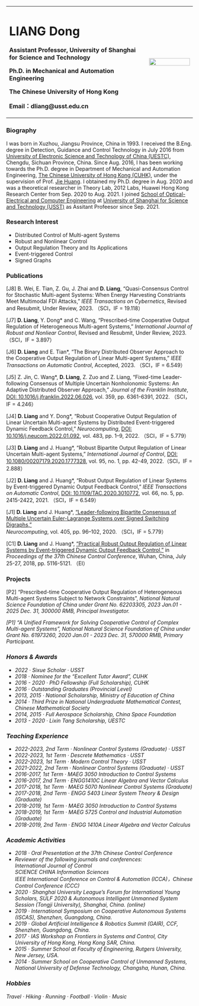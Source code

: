 
<table border="0">
  <tr>
    <td width="75%">
      <h1>LIANG Dong</h1>
      <p><b> Assistant Professor, University of Shanghai for Science and Technology</b></p>
      <p><b>Ph.D. in Mechanical and Automation Engineering</b></p>
      <p><b>The Chinese University of Hong Kong</b></p>
      <p><b>Email：dliang@usst.edu.cn</b></p>
    </td>
    <td width="25%">
      <img src="/photo.jpeg" width="100%">    
    </td>
  </tr>
</table>

### Biography

I was born in Xuzhou, Jiangsu Province, China in 1993. I received the B.Eng. degree in Detection, Guidance and Control Technology in July 2016 from [University of Electronic Science and Technology of China (UESTC)](https://www.uestc.edu.cn), Chengdu, Sichuan Province, China. Since Aug. 2016, I has been working towards the Ph.D. degree in Department of Mechanical and Automation Engineering, [The Chinese University of Hong Kong (CUHK)](http://www.cuhk.edu.hk/english/index.html), under the supervision of Prof. [Jie Huang](http://www.mae.cuhk.edu.hk/~jhuang/). I obtained my Ph.D. degree in Aug. 2020 and was a theoretical researcher in  Theory Lab, 2012 Labs, Huawei Hong Kong Research Center from Sep. 2020 to Aug. 2021. I joined [School of Optical-Electrical and Computer Engineering](https://oece.usst.edu.cn) at [University of Shanghai for Science and Technology (USST)](https://www.usst.edu.cn) as Assitant Profeesor since Sep. 2021.

### Research Interest

- Distributed Control of Multi-agent Systems
- Robust and Nonlinear Control
- Output Regulation Theory and Its Applications
- Event-triggered Control
- Signed Graphs


### Publications

[J8] B. Wei, E. Tian, Z. Gu, J. Zhai and <b>D. Liang</b>, “Quasi-Consensus Control for Stochastic Multi-agent Systems: When Energy Harvesting Constriants Meet Multimodal FDI Attacks,” 
<i>IEEE Transactions on Cybernetics</i>, Revised and Resubmit, Under Review, 2023. （SCI，IF = 19.118）

[J7] <b>D. Liang</b>, Y. Dong* and C. Wang, “Prescribed-time Cooperative Output Regulation of Heterogeneous Multi-agent Systems,” 
<i>International Journal of Robust and Nonliear Control</i>, Revised and Resubmit, Under Review, 2023. （SCI，IF = 3.897）

[J6] <b>D. Liang</b> and E. Tian*, “The Binary Distributed Observer Approach to the Cooperative Output Regulation of Linear Multi-agent Systems,” 
<i>IEEE Transactions on Automatic Control</i>, Accepted, 2023. （SCI，IF = 6.549）

[J5] Z. Jin, C. Wang*, <b>D. Liang</b>, Z. Zuo and Z. Liang, “Fixed-time Leader-following Consensus of Multiple Uncertain Nonholonomic Systems: An Adaptive Distributed Observer Approach,”
<i>Journal of the Franklin Institute</i>, [DOI: 10.1016/j.jfranklin.2022.06.026](https://www.sciencedirect.com/science/article/pii/S001600322200432X?via%3Dihub), vol. 359, pp. 6361-6391, 2022. （SCI，IF = 4.246）

[J4] <b>D. Liang</b> and Y. Dong*, “Robust Cooperative Output Regulation of Linear Uncertain Multi-agent Systems by Distributed Event-triggered Dynamic Feedback Control,”
<i>Neurocomputing</i>, [DOI: 10.1016/j.neucom.2022.01.092](https://www.sciencedirect.com/science/article/pii/S0925231222001163?via%3Dihub), vol. 483, pp. 1–9, 2022. （SCI，IF = 5.779）

[J3] <b>D. Liang</b> and J. Huang*, “Robust Bipartite Output Regulation of Linear Uncertain Multi-agent Systems,”
<i>International Journal of Control</i>, [DOI: 10.1080/00207179.2020.1777328](https://www.tandfonline.com/doi/abs/10.1080/00207179.2020.1777328?journalCode=tcon20), vol. 95, no. 1, pp. 42-49, 2022.（SCI，IF = 2.888）

[J2] <b>D. Liang</b> and J. Huang*, “Robust Output Regulation of Linear Systems by Event-triggered Dynamic Output Feedback Control,” 
<i>IEEE Transactions on Automatic Control</i>, [DOI: 10.1109/TAC.2020.3010772](https://ieeexplore.ieee.org/abstract/document/9145598), vol. 66, no. 5, pp. 2415-2422, 2021. （SCI，IF = 6.549）

[J1] <b>D. Liang</b> and J. Huang*, [“Leader-following Bipartite Consensus of Multiple Uncertain Euler-Lagrange Systems over Signed Switching Digraphs,”](https://www.sciencedirect.com/science/article/abs/pii/S0925231220306172) <i>Neurocomputing</i>, vol. 405, pp. 96–102, 2020. （SCI，IF = 5.779）

[C1] <b>D. Liang</b> and J. Huang*, [“Practical Robust Output Regulation of Linear Systems by Event-triggered Dynamic Output Feedback Control,”](https://ieeexplore.ieee.org/document/8483851) in <i>Proceedings of the 37th Chinese Control Conference</i>, Wuhan, China, July 25-27, 2018, pp. 5116-5121. （EI）

### Projects 

[P2] “Prescribed-time Cooperative Output Regulation of Heterogeneous Multi-agent Systems Subject to Network Constraints”, <i>National Natural Science Foundation of China under Grant<i> No. 62203305, 2023 Jan.01 - 2025 Dec. 31, 300000 RMB, Principal Investigator.
  
[P1] “A Unified Framework for Solving Cooperative Control of Complex Multi-agent Systems”, <i>National Natural Science Foundation of China under Grant<i> No. 61973260, 2020 Jan.01 - 2023 Dec. 31, 570000 RMB, Primary Participant.


### Honors & Awards

- 2022 · Sixue Scholar · USST
- 2018 · Nominee for the “Excellent Tutor Award”, CUHK
- 2016 - 2020 · PhD Fellowship (Full Scholarship), CUHK
- 2016 · Outstanding Graduates (Provincial Level)
- 2013, 2015 · National Scholarship, Ministry of Education of China
- 2014 · Third Prize in National Undergraduate Mathematical Contest, Chinese Mathematical Society
- 2014, 2015 · Full Aerospace Scholarship, China Space Foundation 
- 2013 - 2020 · Lixin Tang Scholarship, UESTC

### Teaching Experience

- 2022-2023, 2nd Term · Nonlinear Control Systems (Graduate) · USST 
- 2022-2023, 1st Term · Descrete Mathematics · USST 
- 2022-2023, 1st Term · Modern Control Theory · USST 
- 2021-2022, 2nd Term · Nonlinear Control Systems (Graduate) · USST 
- 2016-2017, 1st Term · MAEG 3050 Introduction to Control Systems
- 2016-2017, 2nd Term · ENGG1410C Linear Algebra and Vector Calculus
- 2017-2018, 1st Term · MAEG 5070 Nonlinear Control Systems (Graduate)
- 2017-2018, 2nd Term · ENGG 5403 Linear System Theory & Design (Graduate)
- 2018-2019, 1st Term · MAEG 3050 Introduction to Control Systems
- 2018-2019, 1st Term · MAEG 5725 Control and Industrial Automation (Graduate)
- 2018-2019, 2nd Term · ENGG 1410A Linear Algebra and Vector Calculus


### Academic Activities

- 2018 · Oral Presentation at the 37th Chinese Control Conference
- Reviewer of the following journals and conferences:<br>
International Journal of Control<br>
SCIENCE CHINA Information Sciences<br>
IEEE International Conference on Control & Automation (ICCA)，Chinese Control Conference (CCC)
- 2020 · Shanghai University League’s Forum for International Young Scholars, SULF 2020 & Autonomous Intelligent Unmanned System Session (Tongji University), Shanghai, China. (online)
- 2019 · International Symposium on Cooperative Autonomous Systems (ISCAS), Shenzhen, Guangdong, China.
- 2019 · Global Artificial Intelligence & Robotics Summit (GAIR), CCF, Shenzhen, Guangdong, China.
- 2017 · IAS Workshop on Frontiers in Systems and Control, City University of Hong Kong, Hong Kong SAR, China.
- 2015 · Summer School at Faculty of Engineering, Rutgers University, New Jersey, USA.
- 2014 · Summer School on Cooperative Control of Unmanned Systems, National University of Defense Technology, Changsha, Hunan, China.

### Hobbies 

Travel · Hiking · Running · Football · Violin · Music



